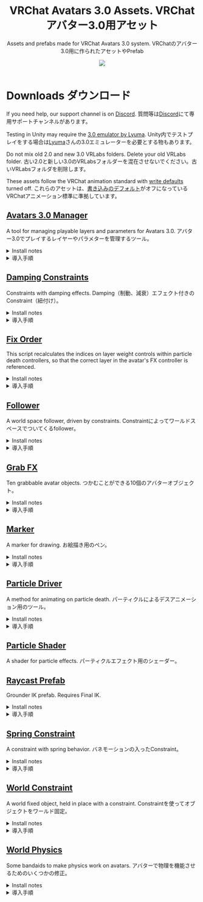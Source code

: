 <div align="center">
  <h1>
      VRChat Avatars 3.0 Assets. VRChat アバター3.0用アセット
  </h1>
  <p>
     Assets and prefabs made for VRChat Avatars 3.0 system. VRChatのアバター3.0用に作られたアセットやPrefab
  </p>

  <a href="https://github.com/VRLabs/VRChat-Avatars-3.0/releases/latest">
    <img src="https://img.shields.io/github/v/release/VRLabs/VRChat-Avatars-3.0.svg?style=flat-square">
  </a>
  <br />
  <br />
</div>

# Downloads ダウンロード

If you need help, our support channel is on [Discord](https://discord.gg/THCRsJc). 質問等は[Discord](https://discord.gg/THCRsJc)にて専用サポートチャンネルがあります。

Testing in Unity may require the [3.0 emulator by Lyuma](https://github.com/lyuma/Av3Emulator). Unity内でテストプレイをする場合は[Lyuma](https://github.com/lyuma/Av3Emulator)さんの3.0エミュレーターを必要とする物もあります。

Do not mix old 2.0 and new 3.0 VRLabs folders. Delete your old VRLabs folder. 古い2.0と新しい3.0のVRLabsフォルダーを混在させないでください。古いVRLabsフォルダを削除します。

These assets follow the VRChat animation standard with [write defaults](https://hai-vr.github.io/combo-gesture-expressions-av3/writedefaults) turned off. これらのアセットは、[書き込みのデフォルト](https://hai-vr.github.io/combo-gesture-expressions-av3/writedefaults)がオフになっているVRChatアニメーション標準に準拠しています。


## [Avatars 3.0 Manager](https://github.com/VRLabs/VRChat-Avatars-3.0/releases/download/1/AV3Manager.unitypackage)

A tool for managing playable layers and parameters for Avatars 3.0. アバター3.0でプレイするレイヤーやパラメターを管理するツール。
 
<details>
  <summary>Install notes</summary>

> This tool merges animator controllers to your avatar's playable layer controllers and syncs to your avatar's expression parameters.
>
> VRCSDK3 version 2021.01.19 or later is required.
>
> Open VRLabs > Avatars 3.0 Manager from the menu bar. Place your avatar in the "Avatar" field within the opened window.
> 
> Expand the playable layer to merge on and click "Add animator to merge". Place the animator controller to merge in the "Controller" field.
> 
> A suffix is appended to a new parameter if it shares its name with an existing parameter. Modify or remove suffixes as needed.
> 
> "Merge on current" merges on the avatar's controller, while "Merge on new" merges on a copy of it. Sync parameters as needed.

</details>

</details>

<details>
  <summary>導入手順</summary>

> 近日公開。

</details>

## [Damping Constraints](https://github.com/VRLabs/VRChat-Avatars-3.0/releases/download/1/DampingConstraints.unitypackage)

Constraints with damping effects. Damping（制動、減衰）エフェクト付きのConstraint（紐付け）。

<details>
  <summary>Install notes</summary>

> There are constraints for position and rotation. 
> 
> Replace the Cube under Damping Constraint/Container with your own objects.
>
> Damping Constraint/Container will follow Damping Constraint/Target.
>
> Within the Container constraint, the smaller the weight to the Target, the more motion will be dampened.

</details>

<details>
  <summary>導入手順</summary>

> 位置(Position)と回転(Rotation)用のConstraintがあります。
> 
> Damping Constraint/ContainerについているCubeを任意のオブジェクトと交換してください。
>
> Damping Constraint/ContainerはDamping Constraint/Targetを追尾します。
>
> ContainerのConstraint内では重さ（weight）が少なければ少ないほどモーションが減衰します。

</details>

## [Fix Order](https://github.com/VRLabs/VRChat-Avatars-3.0/releases/download/1/FixOrder.unitypackage)

This script recalculates the indices on layer weight controls within particle death controllers, so that the correct layer in the avatar's FX controller is referenced.

<details>
  <summary>Install notes</summary>

> Open VRLabs from the menu bar. Click "Fix Order". 
> 
> All enabled avatars are evaluated. Fixed controllers are generated at "Assets/VRLabs/GeneratedAssets/" and reassigned automatically.
>
> To fix non-VRLabs particle death controllers in child Animators, name the layer containing VRC Animator Layer Control as "Control ___" where ___ is the name of the FX layer to retarget.

</details>

<details>
  <summary>導入手順</summary>
  
> 近日公開。

</details>

## [Follower](https://github.com/VRLabs/VRChat-Avatars-3.0/releases/download/1/Follower.unitypackage)

A world space follower, driven by constraints. Constraintによってワールドスペースでついてくるfollower。

<details>
  <summary>Install notes</summary>
  
> Testing in Unity requires the [3.0 emulator by Lyuma](https://github.com/lyuma/Av3Emulator).
>
> Merge the FX controller to your own FX controller, using the [Avatars 3.0 Manager](https://github.com/VRLabs/VRChat-Avatars-3.0/releases/download/1/AV3Manager.unitypackage) tool. 
> 
> The Follower.prefab should go to the base of your Unity scene, which will give it base Unity scaling.
> 
> Unpack the prefab by right-clicking it and move the prefab to base of your avatar.
> 
> Expand the prefab, and locate Follower/FollowerTarget. Move this object out of the Follower hierarchy. Position the FollowerTarget where you want.
> 
> Follower/Container is where you place your objects that you want to follow.
> 
> To change the speed of the follower, you can edit the Speed.anim clips(Local and Remote) inside the Animations/Network folder.
> 
> Use the [Fix Order](https://github.com/VRLabs/VRChat-Avatars-3.0/releases/download/1/FixOrder.unitypackage) script before uploading or testing. Run it again any time the layers related to this package change index order in your FX controller. This is so particle death controllers can reference the correct layers in their VRC Animator Layer Control state behaviors.

</details>

<details>
  <summary>導入手順</summary>
  
> ※Unity内でテストプレイする場合は[Lyuma](https://github.com/lyuma/Av3Emulator)さん作成の3.0エミュレーターが必要となります。
> 
> アバター3.0の[Manager tool](https://github.com/VRLabs/VRChat-Avatars-3.0/releases/download/1/AV3Manager.unitypackage)を使用し、FX controllerを自身のFX controllerとマージしてください。
> 
> "Follower.prefab"はUnity sceneのベース（一番下）に置くとbase Unityのスケールが使用できます。
> 
> Prefabを右クリックして"Unpack the prefab"を選択してからPrefabごとアバターのベースに追加してください。
> 
> Prefabを開き、Follower/FollowerTargetを探し、そのオブジェクトをFollowerのヒエラルキーから抜いてください。FollowerTargetを任意の場所に移動させてください。
> 
> Follower/Containerには追尾したいオブジェクトを置いてください
> 
> Followerのスピードを変えたい場合はAnimationsのフォルダー内にあるSpeed.animのクリップを編集してください。

</details>

## [Grab FX](https://github.com/VRLabs/VRChat-Avatars-3.0/releases/download/1/GrabFX.unitypackage)

Ten grabbable avatar objects. つかむことができる10個のアバターオブジェクト。

<details>
  <summary>Install notes</summary>

> There are two prefabs in this package. The prefab in the Grab FX/Resources folder should be used instead of the main one if you have "Use Auto-Footsteps for 3 and 4 point tracking" disabled, or if you only use FBT.
>  
> Testing in Unity requires the [3.0 emulator by Lyuma](https://github.com/lyuma/Av3Emulator).
>
> Merge the FX controller to your own FX controller, using the [Avatars 3.0 Manager](https://github.com/VRLabs/VRChat-Avatars-3.0/releases/download/1/AV3Manager.unitypackage) tool.
>
> "LeftGrabFX" and "RightGrabFX" are synced parameters, so click the checkbox within the tool to add them to your avatar's parameter asset. If you are using only one hand, sync only that parameter.
>
> The Grab FX.prefab should go to the base of your Unity scene, which will give it base Unity scaling.
>
> Unpack the prefab by right-clicking it and move the prefab to base of your avatar.
>
> Inside the Grab FX hierarchy is a Left Hand and a Right Hand object. Move these objects under your left and right wrist, and place them about on your palms.
>
> There is a numbered series from 1 to 10. Place your item prop under a number and reset the prop's transforms. Nested under each number are some objects that you will move.
>
> The #:Default object represents your item's default transforms while not grabbed. Move #:Default anywhere in your hierarchy, and adjust it's transforms until your item is where you want it.
>
> The #:Contact Area object represents the place you touch to grab the item. Enable the mesh renderer component on the #:Contact Area object. The mesh renderer component is for visualization, and can be turned off or deleted after setup.
>
> Move #:Contact Area to the same location in your hierarchy as the corresponding #:Default object. Scale the #:Contact Area object, and adjust it's transforms until it covers the handle of your item.
>
> Place the #:Left object under your left wrist bone, and reset the transform. Do the same thing for the #:Right object and your right wrist bone.
>
> Select the numbered parent object for your item. There will be a parent constraint. Within the parent constraint list of sources, set the #:Default source weight to 0, and set the #:Left source weight to 1. The item should appear under your left wrist.
>
> Adjust the transforms of the #:Left object until your item appears correctly in your hand.
>
> In the list of sources for your item, set the #:Left source weight back to 0, #:Right to 1, and repeat a similar process for the #:Right object. When finished, set the source weights back to their defaults. #:Default 1, #:Left 0, #:Right 0.
>
> The item numbers will be weighted to the #:Left or #:Right transforms as the Left Hand and Right Hand transforms touch the #:Contact Area bounds. 
>
> An item is only grabbable when the Collision/#/Enable object is active. If you are using the prefab in the Resources folder, the object you should toggle is the #:Contact Area.
>
> If you wish to edit the hand-grab radius, change the start size of a numbered particle under Collision/Left or Collision/Right hierarchy.
>
> Review the onLeftGrab and onRightGrab layers that were merged into your FX controller.
>
> If you do not need one hand at all, delete the corresponding layers. If you want to prevent a certain hand from grabbing a certain item, select the Idle state and mute the "to" transition for your item number.
>
> If you want to make the prefab smaller, delete the objects you will not use.
> 
> Use the [Fix Order](https://github.com/VRLabs/VRChat-Avatars-3.0/releases/download/1/FixOrder.unitypackage) script before uploading or testing. Run it again any time the layers related to this package change index order in your FX controller. This is so particle death controllers can reference the correct layers in their VRC Animator Layer Control state behaviors.

</details>

<details>
  <summary>導入手順</summary>
  
> 近日公開。

</details>

## [Marker](https://github.com/VRLabs/VRChat-Avatars-3.0/releases/download/1/Marker.unitypackage)

A marker for drawing. お絵描き用のペン。

<details>
  <summary>Install notes</summary>
  
> Testing in Unity requires the [3.0 emulator by Lyuma](https://github.com/lyuma/Av3Emulator).
> 
> The [Avatars 3.0 Manager](https://github.com/VRLabs/VRChat-Avatars-3.0/releases/download/1/AV3Manager.unitypackage) is a required dependency.
>
> Drag the Marker.cs script onto your avatar. You can customize settings for installing the marker. Some settings have tooltips for explanation.
> 
> After generating the marker, the ink and eraser emit from MarkerTarget. Adjust the MarkerTarget transform if needed. 
> 
> For the index finger setup, position MarkerTarget on the tip of your avatar's index finger.
> 
> For the handheld marker setup, enter playmode with the emulator and enable T-Pose Calibration. Enable the marker. Position, rotate, and scale MarkerTarget to fit your avatar's hand. When finished, copy MarkerTarget's transform component to paste its values outside of playmode. 
>
> Click "Finish Setup" to finalize your marker and remove the script from your avatar.

</details>

<details>
  <summary>導入手順</summary>
  
> 近日公開。

</details>

## [Particle Driver](https://github.com/VRLabs/VRChat-Avatars-3.0/releases/download/1/ParticleDriver.unitypackage)

A method for animating on particle death. パーティクルによるデスアニメーション用のツール。

<details>
  <summary>Install notes</summary>
  
> Testing in Unity requires the [3.0 emulator by Lyuma](https://github.com/lyuma/Av3Emulator).
> 
> Merge the FX controller to your own FX controller, using the [Avatars 3.0 Manager](https://github.com/VRLabs/VRChat-Avatars-3.0/releases/download/1/AV3Manager.unitypackage) tool.
> 
> "FX" is a synced parameter, so click the checkbox within the tool to add it to your avatar's parameter asset.
>  
> The Particle Driver.prefab should go to the base of your Unity scene, which will give it base Unity scaling.
> 
> Unpack the prefab by right-clicking it and move the prefab to base of your avatar.
> 
> Expand the prefab, and locate Particle Driver/ᴩᴀʀᴛɪᴄʟᴇᴅᴇᴀᴛʜ. ᴩᴀʀᴛɪᴄʟᴇᴅᴇᴀᴛʜ is a particle that when killed will change the weight of the ᴩᴀʀᴛɪᴄʟᴇᴅᴇᴀᴛʜ sublayer using VRC Animator Layer Control. The ᴩᴀʀᴛɪᴄʟᴇᴅᴇᴀᴛʜ float parameter will change with the weight of the ᴩᴀʀᴛɪᴄʟᴇᴅᴇᴀᴛʜ sublayer.
>
> Use the [Fix Order](https://github.com/VRLabs/VRChat-Avatars-3.0/releases/download/1/FixOrder.unitypackage) script before uploading or testing. Run it again any time the layers related to this package change index order in your FX controller. This is so particle death controllers can reference the correct layers in their VRC Animator Layer Control state behaviors.
> 
> By default, the particle settings on ᴩᴀʀᴛɪᴄʟᴇᴅᴇᴀᴛʜ will have it die inside Particle Driver/Cube.
>
> ᴩᴀʀᴛɪᴄʟᴇᴅᴇᴀᴛʜ is constrained to ParticleTarget.
> 
> When the ᴩᴀʀᴛɪᴄʟᴇᴅᴇᴀᴛʜ parameter changes, the onParticleDeath layer in the FX controller transitions to drive the synced parameter, "FX".
>
> The handleFX layer will play the example Cube.anim clip, which will resize the cube and sync state.
>
> Animate what you want. This is a blank template.

</details>

<details>
  <summary>導入手順</summary>
  
> 近日公開。

</details>

## [Particle Shader](https://github.com/VRLabs/VRChat-Avatars-3.0/releases/download/1/ParticleShader.unitypackage)

A shader for particle effects. パーティクルエフェクト用のシェーダー。

## [Raycast Prefab](https://github.com/VRLabs/VRChat-Avatars-3.0/releases/download/1/RaycastPrefab.unitypackage)

Grounder IK prefab. Requires Final IK.

<details>
  <summary>Install notes</summary>

> Add Raycast.prefab to your scene and enter play mode. Rotate Raycast/CastingTarget.

</details>

<details>
  <summary>導入手順</summary>

> 近日公開。

</details>
 
## [Spring Constraint](https://github.com/VRLabs/VRChat-Avatars-3.0/releases/download/1/SpringConstraint.unitypackage)

A constraint with spring behavior. バネモーションの入ったConstraint。

<details>
  <summary>Install notes</summary>

> Replace the Cube under Spring Constraint/Container with your own objects.
>
> The Container will follow Spring Constraint/SpringTarget.
>
> To change the characteristics of the spring, change the position constraint values on the Spring Constraint/Motion object. 
> 
> Sources > SpringTarget (default 1.1) controls the strength of the spring. Higher values make it harder to stretch the spring. Min: 1, Max: 2
>
> Sources > Motion (default 4) dampens acceleration, the higher the value the slower Spring Constraint/Container accelerates.

</details>

<details>
  <summary>導入手順</summary>

> Spring Constraint/ContainerについているCubeを任意のオブジェクトと交換してください。
>
> ContainerはSpring Constraint/SpringTargetを追尾します。
>
> Springの調整をする場合はSpring Constraint/Motionオブジェクトのposition constraintの数値を編集してください。
> 
> Sources > SpringTarget (デフォルト値 1.1)はバネの強さをコントロールします。数値が高ければ高いほど伸びにくくなります（最小値１、最大値２）
>
> Sources > Motion (デフォルト値 4)は加速を減衰、数値が高ければ高いほどSpring Constraint/Containerの加速がゆっくりになります。

</details>


## [World Constraint](https://github.com/VRLabs/VRChat-Avatars-3.0/releases/download/1/WorldConstraint.unitypackage)

A world fixed object, held in place with a constraint. Constraintを使ってオブジェクトをワールド固定。

<details>
  <summary>Install notes</summary>

> The world constraining method itself is 1 constraint and simple. Look at it and profit.
>
> Testing in Unity requires the [3.0 emulator by Lyuma](https://github.com/lyuma/Av3Emulator).
> 
> Merge the FX controller to your own FX controller, using the [Avatars 3.0 Manager](https://github.com/VRLabs/VRChat-Avatars-3.0/releases/download/1/AV3Manager.unitypackage) tool.
> 
> "WorldFX" is a synced parameter, so click the checkbox within the tool to add it to your avatar's parameter asset.
>
> The World Constraint.prefab should go to the base of your Unity scene, which will give it base Unity scaling.
>
> Unpack the prefab by right-clicking it and move the prefab to base of your avatar.
> 
> Expand the prefab, and locate World Constraint/ResetTarget. Move this object out of the prefab to anywhere else on your avatar.
>
> World Constraint/Container will start at and reset to ResetTarget.
>
> Replace the Cube under World Constraint/Container with your own objects.
>
> Review the handleWorldFX layer that was merged into your FX controller. Change "WorldFX" parameter to cause transitions within this layer.

</details>

<details>
  <summary>導入手順</summary>

> 1つのConstraintで完結する比較的シンプルなメソッドです。
>
> ※Unity内でテストプレイする場合は[Lyuma](https://github.com/lyuma/Av3Emulator)さん作成の3.0エミュレーターが必要となります。
> 
> アバター3.0の[Manager tool](https://github.com/VRLabs/VRChat-Avatars-3.0/releases/download/1/AV3Manager.unitypackage)を使用し、FX controllerを自身のFX controllerとマージしてください。
> 
> "WorldFX"は同期型のパラメターなのでアバターのパラメターに追加する場合はツール内でチェックを入れてください。
>
> "World Constraint.prefab"はUnity sceneのベース（一番下）に置くとbase Unityのスケールが使用できます。
>
> Prefabを右クリックして"Unpack the prefab"を選択してからプレハブごとアバターのベースに追加してください。
> 
> Prefabを開き、World Constraint/ResetTargetを探してください。Prefab外の任意の場所（アバター内）に移動させてください。
>
> World Constraint/ContainerはResetTargetからスタート、リセットします。
>
> World Constraint/ContainerについているCubeを任意のオブジェクトと交換してください。
>
> FX Controllerに追加したhandleWorldFXのレイヤーをご確認ください。このレイヤーでトランジションを使いたい場合は"WorldFX"のパラメターを使ってください。

</details>

## [World Physics](https://github.com/VRLabs/VRChat-Avatars-3.0/releases/download/1/WorldPhysics.unitypackage)

Some bandaids to make physics work on avatars. アバターで物理を機能させるためのいくつかの修正。

<details>
  <summary>Install notes</summary>

> This package fixes two problems that break avatar physics in VRChat. First, it disables collider components in the local mirror copy of your avatar to fix rigidbody collisions. Second, it uses an animated world constraint to prevent incorrect movement over the network with rigidbodies in world space. Unity physics is complex and making things work as you intend beyond these fixes is your responsibility.
>
> Testing in Unity requires the [3.0 emulator by Lyuma](https://github.com/lyuma/Av3Emulator).
> 
> Merge the FX controller to your own FX controller using the [Avatars 3.0 Manager](https://github.com/VRLabs/VRChat-Avatars-3.0/releases/download/1/AV3Manager.unitypackage) tool.
> 
> The World Physics.prefab should go to the base of your Unity scene, which will give it base Unity scaling.
>
> Unpack the prefab by right-clicking it and move the prefab to base of your avatar.
> 
> World Physics/Rigidbody and World Physics/Rigidbody/Collider are set up for a physics demo. A cube falls and collides with the world.
>
> If you want to see the demo work, move World Physics/RigidbodyTarget out of the World Physics hierarchy and to the base of the avatar. Lift the RigidbodyTarget position on the Y axis, so there is room for the cube to fall. Use the emulator or test in-game.
>
> Review the readyPhysics and handlePhysics layers that were merged into your FX controller. 
> 
> The readyPhysics layer is used to turn off the collider components in the local mirror copy of your avatar. Edit the "Fix Colliders.anim" to disable any collider component you use for physics.
>
> The handlePhysics layer is for the physics demo. The layer waits for the "Physics" local parameter to be True before animating the rigidbody. You should similarly wait for the "Physics" parameter to be True before starting your physics simulation.
> 
> A local "IsMirror" float parameter is exposed in the case that you need to animate conditionally with the mirror. Note: You can only animate components, not object active state or transforms. The mirror behavior will try to sync object state and transforms regardless.
>
> The "IsMirror" float value is resolved when "Physics" = True. 0.0 = Outside Mirror, 1.0 = Inside Mirror
>
> The "Is Kinematic" property doesn't seem to persist, so you must constantly animate this property if you want it to stay the way you animated it.
>
> Using gravity seems to have some minor local-only issues on the Y axis and with culling. Not really a big deal, hard to even notice. Doesn't happen if you don't use gravity on a given rigidbody.

</details>

<details>
  <summary>導入手順</summary>

> 近日公開。

</details>
